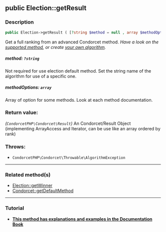 ## public Election::getResult

### Description    

```php
public Election->getResult ( [?string $method = null , array $methodOptions = []] ): CondorcetPHP\Condorcet\Result
```

Get a full ranking from an advanced Condorcet method.
*Have a look on the [supported method](https://github.com/julien-boudry/Condorcet/wiki/I-%23-Installation-%26-Basic-Configuration-%23-2.-Condorcet-Methods), or create [your own algorithm](https://github.com/julien-boudry/Condorcet/wiki/III-%23-C.-Extending-Condorcet-%23-1.-Add-your-own-ranking-algorithm).*
    

##### **method:** *```?string```*   
Not required for use election default method. Set the string name of the algorithm for use of a specific one.    


##### **methodOptions:** *```array```*   
Array of option for some methods. Look at each method documentation.    


### Return value:   

*(```CondorcetPHP\Condorcet\Result```)* An Condorcet/Result Object (implementing ArrayAccess and Iterator, can be use like an array ordered by rank)



### Throws:   

* ```CondorcetPHP\Condorcet\Throwable\AlgorithmException```

---------------------------------------

### Related method(s)      

* [Election::getWinner](/Docs/MethodsReferences/Election%20Class/public%20Election--getWinner.md)    
* [Condorcet::getDefaultMethod](/Docs/MethodsReferences/Condorcet%20Class/public%20Condorcet--getDefaultMethod.md)    

---------------------------------------

### Tutorial

* **[This method has explanations and examples in the Documentation Book](https://www.condorcet.io#/3.AsPhpLibrary/6.Results/2.FullRanking)**    
